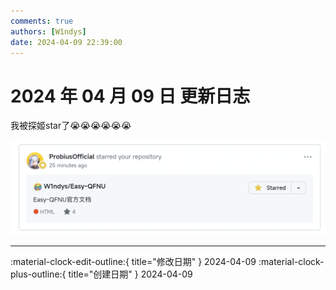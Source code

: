 ```yaml
---
comments: true
authors: [W1ndys]
date: 2024-04-09 22:39:00
---
```


# 2024 年 04 月 09 日 更新日志

我被探姬star了😭😭😭😭😭😭

<!-- more -->

![tj](tjjj.png)

---

:material-clock-edit-outline:{ title="修改日期" } 2024-04-09
:material-clock-plus-outline:{ title="创建日期" } 2024-04-09
